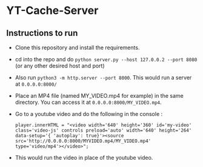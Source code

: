# YT-Cache-Server

## Instructions to run

* Clone this repository and install the requirements.

* cd into the repo and do `python server.py --host 127.0.0.2 --port 8080` (or any other desired host and port)

* Also run `python3 -m http.server --port 8000`. This would run a server at `0.0.0.0:8000/`

* Place an MP4 file (named MY_VIDEO.mp4 for example) in the same directory. You can access it at `0.0.0.0:8000/MY_VIDEO.mp4`.

* Go to a youtube video and do the following in the console :
	
	`player.innerHTML = "<video width='640' height='360' id='my-video' class='video-js' controls preload='auto' width='640' height='264' data-setup='{ 'autoplay': true}'><source src='http://0.0.0.0:8000/MYVIDEO.mp4/MY_VIDEO.mp4' type='video/mp4'></video>";`

* This would run the video in place of the youtube video.
